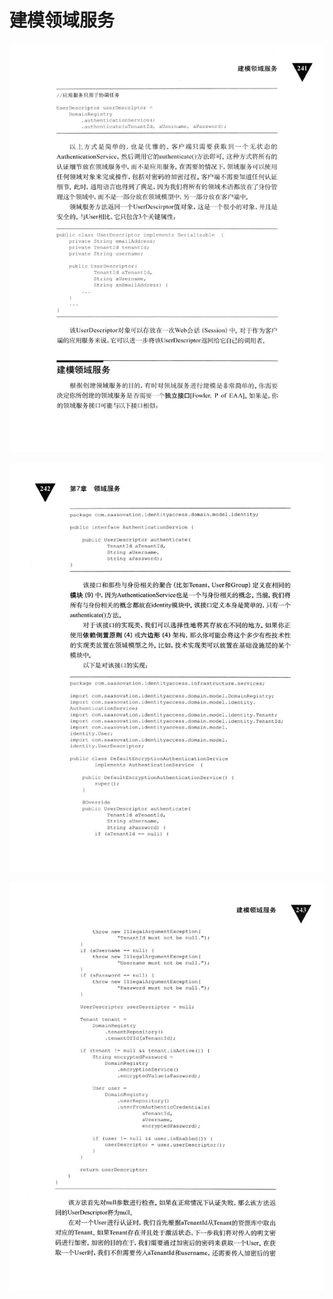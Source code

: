 # 建模领域服务 

<div align = "center"><img src = "images/000255.jpg"/></div>
 <p class="calibre1"><a id="calibre_link-398"></a><img src="images/000286.jpg" alt="Image 278" class="calibre2" /></p> <p class="calibre1"><a id="calibre_link-399"></a><img src="images/000312.jpg" alt="Image 279" class="calibre2" /></p>  